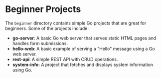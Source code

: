 # Beginner Projects

The `beginner` directory contains simple Go projects that are great for beginners. Some of the projects include:

- **go-server**: A basic Go web server that serves static HTML pages and handles form submissions.
- **hello-web**: A basic example of serving a "Hello" message using a Go web server.
- **rest-api**: A simple REST API with CRUD operations.
- **system-info**: A project that fetches and displays system information using Go.
